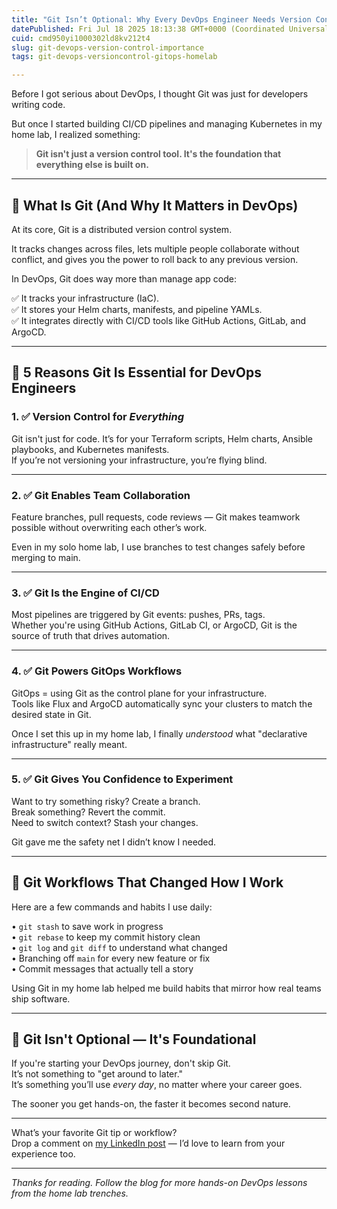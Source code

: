 ```yaml
---
title: "Git Isn’t Optional: Why Every DevOps Engineer Needs Version Control Mastery"
datePublished: Fri Jul 18 2025 18:13:38 GMT+0000 (Coordinated Universal Time)
cuid: cmd950yi1000302ld8kv212t4
slug: git-devops-version-control-importance
tags: git-devops-versioncontrol-gitops-homelab

---
```


Before I got serious about DevOps, I thought Git was just for developers writing code.

But once I started building CI/CD pipelines and managing Kubernetes in my home lab, I realized something:

> **Git isn't just a version control tool. It's the foundation that everything else is built on.**

---

## 🧱 What Is Git (And Why It Matters in DevOps)

At its core, Git is a distributed version control system.

It tracks changes across files, lets multiple people collaborate without conflict, and gives you the power to roll back to any previous version.

In DevOps, Git does way more than manage app code:

✅ It tracks your infrastructure (IaC).  
✅ It stores your Helm charts, manifests, and pipeline YAMLs.  
✅ It integrates directly with CI/CD tools like GitHub Actions, GitLab, and ArgoCD.

---

## 🚀 5 Reasons Git Is Essential for DevOps Engineers

### 1\. ✅ Version Control for *Everything*

Git isn't just for code. It’s for your Terraform scripts, Helm charts, Ansible playbooks, and Kubernetes manifests.  
If you’re not versioning your infrastructure, you’re flying blind.

---

### 2\. ✅ Git Enables Team Collaboration

Feature branches, pull requests, code reviews — Git makes teamwork possible without overwriting each other’s work.

Even in my solo home lab, I use branches to test changes safely before merging to main.

---

### 3\. ✅ Git Is the Engine of CI/CD

Most pipelines are triggered by Git events: pushes, PRs, tags.  
Whether you're using GitHub Actions, GitLab CI, or ArgoCD, Git is the source of truth that drives automation.

---

### 4\. ✅ Git Powers GitOps Workflows

GitOps = using Git as the control plane for your infrastructure.  
Tools like Flux and ArgoCD automatically sync your clusters to match the desired state in Git.

Once I set this up in my home lab, I finally *understood* what "declarative infrastructure" really meant.

---

### 5\. ✅ Git Gives You Confidence to Experiment

Want to try something risky? Create a branch.  
Break something? Revert the commit.  
Need to switch context? Stash your changes.

Git gave me the safety net I didn’t know I needed.

---

## 🧠 Git Workflows That Changed How I Work

Here are a few commands and habits I use daily:

• `git stash` to save work in progress  
• `git rebase` to keep my commit history clean  
• `git log` and `git diff` to understand what changed  
• Branching off `main` for every new feature or fix  
• Commit messages that actually tell a story

Using Git in my home lab helped me build habits that mirror how real teams ship software.

---

## 🔁 Git Isn't Optional — It's Foundational

If you're starting your DevOps journey, don't skip Git.  
It’s not something to "get around to later."  
It’s something you’ll use *every day*, no matter where your career goes.

The sooner you get hands-on, the faster it becomes second nature.

---

What’s your favorite Git tip or workflow?  
Drop a comment on [my LinkedIn post](#) — I’d love to learn from your experience too.

---

*Thanks for reading. Follow the blog for more hands-on DevOps lessons from the home lab trenches.*